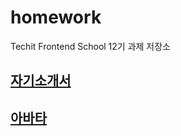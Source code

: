 # homework

Techit Frontend School 12기 과제 저장소

## [자기소개서](https://github.com/workerKwon/homework/blob/master/md/about-me.md)

## [아바타](https://github.com/workerKwon/homework/blob/master/md/avatars.md)
